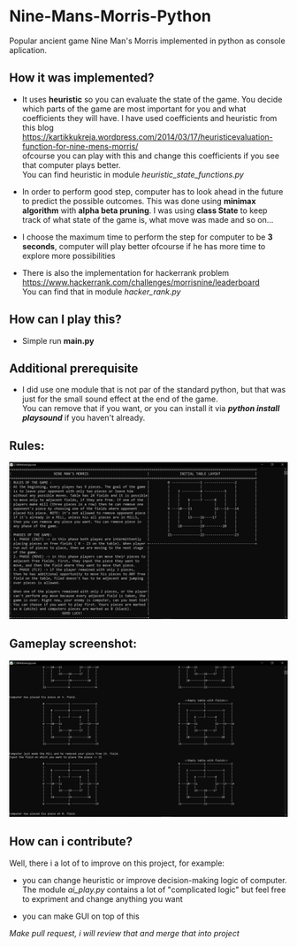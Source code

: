 # Nine-Mans-Morris-Python
Popular ancient game Nine Man's Morris implemented in python as console aplication.

## How it was implemented?

- It uses **heuristic** so you can evaluate the state of the game. You decide which parts of the game are most important for you and what coefficients they will have.
I have used coefficients and heuristic from this blog https://kartikkukreja.wordpress.com/2014/03/17/heuristicevaluation-function-for-nine-mens-morris/ <br />ofcourse you can play with this and change this coefficients if you see that computer plays better.\
You can find heuristic in module *heuristic_state_functions.py*

- In order to perform good step, computer has to look ahead in the future to predict the possible outcomes. This was done using **minimax algorithm** with **alpha beta pruning**.
I was using **class State** to keep track of what state of the game is, what move was made and so on...

- I choose the maximum time to perform the step for computer to be **3 seconds**, computer will play better ofcourse if he has more time to explore more possibilities

- There is also the implementation for hackerrank problem https://www.hackerrank.com/challenges/morrisnine/leaderboard <br />
You can find that in module *hacker_rank.py*

## How can I play this?

- Simple run **main.py**


## Additional prerequisite

- I did use one module that is not par of the standard python, but that was just for the small sound effect at the end of the game.\
You can remove that if you want, or you can install it via  ***python install playsound*** if you haven't already.

## Rules:
![](images/rules.png)


## Gameplay screenshot:
![](images/gameplay.png)

## How can i contribute?

Well, there i a lot of to improve on this project, for example:
- you can change heuristic or improve decision-making logic of computer. The module *ai_play.py* contains a lot of "complicated logic"
but feel free to expriment and change anything you want

- you can make GUI on top of this

*Make pull request, i will review that and merge that into project*

